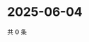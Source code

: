 # 2025-06-04

共 0 条

<!-- BEGIN ZHIHUVIDEO -->
<!-- 最后更新时间 Wed Jun 04 2025 15:11:54 GMT+0800 (China Standard Time) -->

<!-- END ZHIHUVIDEO -->
